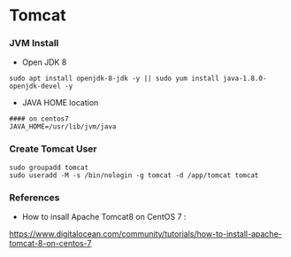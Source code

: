 # Tomcat


### JVM Install

- Open JDK 8
~~~
sudo apt install openjdk-8-jdk -y || sudo yum install java-1.8.0-openjdk-devel -y
~~~

- JAVA HOME location
~~~
#### on centos7
JAVA_HOME=/usr/lib/jvm/java

~~~

### Create Tomcat User
~~~
sudo groupadd tomcat
sudo useradd -M -s /bin/nologin -g tomcat -d /app/tomcat tomcat
~~~

### References
- How to insall Apache Tomcat8 on CentOS 7 :

https://www.digitalocean.com/community/tutorials/how-to-install-apache-tomcat-8-on-centos-7

